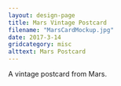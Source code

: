 ```yaml
---
layout: design-page
title: Mars Vintage Postcard
filename: "MarsCardMockup.jpg"
date: 2017-3-14
gridcategory: misc
alttext: Mars Postcard
---
```

A vintage postcard from Mars.
